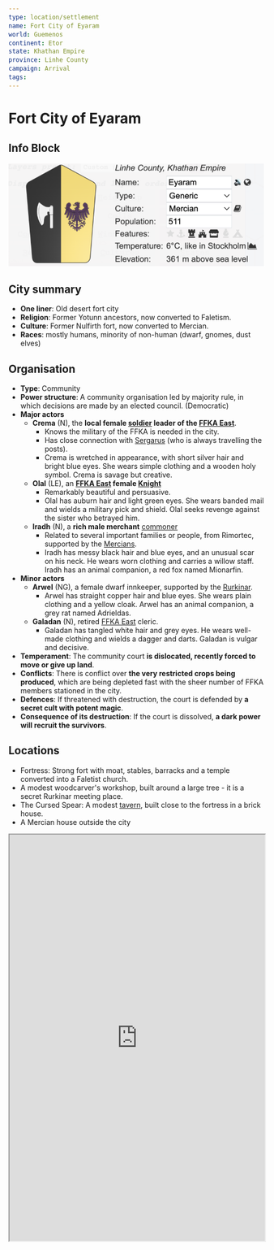 ```yaml
---
type: location/settlement
name: Fort City of Eyaram
world: Guemenos
continent: Etor
state: Khathan Empire
province: Linhe County
campaign: Arrival
tags: 
---
```


# Fort City of Eyaram

## Info Block

![|500](_aux/Pasted%20image%2020230402210631.png)

## City summary

- **One liner**: Old desert fort city
- **Religion**: Former Yotunn ancestors, now converted to Faletism.
- **Culture**: Former Nulfirth fort, now converted to Mercian.
- **Races**: mostly humans, minority of non-human (dwarf, gnomes, dust elves)

## Organisation

- **Type**: Community
- **Power structure**: A community organisation led by majority rule, in which decisions are made by an elected council. (Democratic)
- **Major actors**
	- **Crema** (N), the **local female [soldier](https://open5e.com/monsters/soldier-a5e) leader of the [FFKA East](../factions/ffkaEast.md)**.
		- Knows the military of the FFKA is needed in the city.
		- Has close connection with [Sergarus](../npcs/sergarus.md) (who is always travelling the posts).
		- Crema is wretched in appearance, with short silver hair and bright blue eyes. She wears simple clothing and a wooden holy symbol. Crema is savage but creative.
	- **Olal** (LE), an **[FFKA East](../factions/ffkaEast.md) female [Knight](https://open5e.com/monsters/knight)**
		- Remarkably beautiful and persuasive.
		- Olal has auburn hair and light green eyes. She wears banded mail and wields a military pick and shield. Olal seeks revenge against the sister who betrayed him.
	- **Iradh** (N), a **rich male merchant** [commoner](https://open5e.com/monsters/commoner)
		- Related to several important families or people, from Rimortec, supported by the [Mercians](../factions/mercians.md).
		- Iradh has messy black hair and blue eyes, and an unusual scar on his neck. He wears worn clothing and carries a willow staff. Iradh has an animal companion, a red fox named Mionarfin.
- **Minor actors**
	- **Arwel** (NG), a female dwarf innkeeper, supported by the [Rurkinar](../factions/rurkinar.md).
		- Arwel has straight copper hair and blue eyes. She wears plain clothing and a yellow cloak. Arwel has an animal companion, a grey rat named Adrieldas.
	- **Galadan** (N), retired [FFKA East](../factions/ffkaEast.md) cleric.
		- Galadan has tangled white hair and grey eyes. He wears well-made clothing and wields a dagger and darts. Galadan is vulgar and decisive.
- **Temperament**: The community court **is dislocated, recently forced to move or give up land**.
- **Conflicts**: There is conflict over **the very restricted crops being produced**, which are being depleted fast with the sheer number of FFKA members stationed in the city.
- **Defences**: If threatened with destruction, the court is defended by **a secret cult with potent magic**.
- **Consequence of its destruction**: If the court is dissolved, **a dark power will recruit the survivors**.

## Locations

 - Fortress: Strong fort with moat, stables, barracks and a temple converted into a Faletist church.
 - A modest woodcarver's workshop, built around a large tree - it is a secret Rurkinar meeting place.
 - The Cursed Spear: A modest [tavern](https://donjon.bin.sh/fantasy/inn/), built close to the fortress in a brick house.
-   A Mercian house outside the city

<iframe src="https://watabou.github.io/city-generator/?size=10&seed=9365024010452&name=Eyaram&population=511&greens=0&farms=0&citadel=1&urban_castle=1&plaza=1&temple=0&walls=1&shantytown=0&coast=0&river=0&hub=1" width="100%" height=800>
</iframe>

